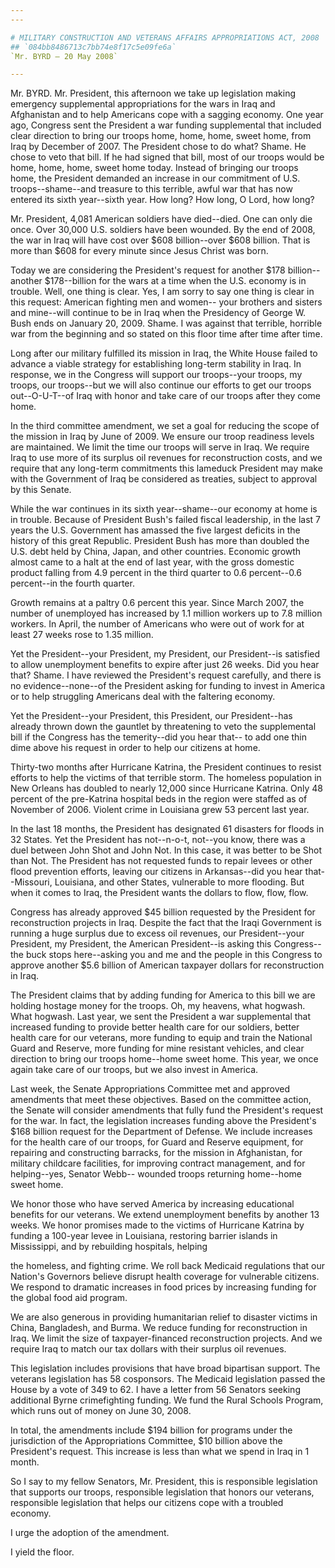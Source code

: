 ```yaml
---
---

# MILITARY CONSTRUCTION AND VETERANS AFFAIRS APPROPRIATIONS ACT, 2008
## `084bb8486713c7bb74e8f17c5e09fe6a`
`Mr. BYRD — 20 May 2008`

---
```



Mr. BYRD. Mr. President, this afternoon we take up legislation making 
emergency supplemental appropriations for the wars in Iraq and 
Afghanistan and to help Americans cope with a sagging economy. One year 
ago, Congress sent the President a war funding supplemental that 
included clear direction to bring our troops home, home, home, sweet 
home, from Iraq by December of 2007. The President chose to do what? 
Shame. He chose to veto that bill. If he had signed that bill, most of 
our troops would be home, home, home, sweet home today. Instead of 
bringing our troops home, the President demanded an increase in our 
commitment of U.S. troops--shame--and treasure to this terrible, awful 
war that has now entered its sixth year--sixth year. How long? How 
long, O Lord, how long?

Mr. President, 4,081 American soldiers have died--died. One can only 
die once. Over 30,000 U.S. soldiers have been wounded. By the end of 
2008, the war in Iraq will have cost over $608 billion--over $608 
billion. That is more than $608 for every minute since Jesus Christ was 
born.

Today we are considering the President's request for another $178 
billion--another $178--billion for the wars at a time when the U.S. 
economy is in trouble. Well, one thing is clear. Yes, I am sorry to say 
one thing is clear in this request: American fighting men and women--
your brothers and sisters and mine--will continue to be in Iraq when 
the Presidency of George W. Bush ends on January 20, 2009. Shame. I was 
against that terrible, horrible war from the beginning and so stated on 
this floor time after time after time.

Long after our military fulfilled its mission in Iraq, the White 
House failed to advance a viable strategy for establishing long-term 
stability in Iraq. In response, we in the Congress will support our 
troops--your troops, my troops, our troops--but we will also continue 
our efforts to get our troops out--O-U-T--of Iraq with honor and take 
care of our troops after they come home.

In the third committee amendment, we set a goal for reducing the 
scope of the mission in Iraq by June of 2009. We ensure our troop 
readiness levels are maintained. We limit the time our troops will 
serve in Iraq. We require Iraq to use more of its surplus oil revenues 
for reconstruction costs, and we require that any long-term commitments 
this lameduck President may make with the Government of Iraq be 
considered as treaties, subject to approval by this Senate.

While the war continues in its sixth year--shame--our economy at home 
is in trouble. Because of President Bush's failed fiscal leadership, in 
the last 7 years the U.S. Government has amassed the five largest 
deficits in the history of this great Republic. President Bush has more 
than doubled the U.S. debt held by China, Japan, and other countries. 
Economic growth almost came to a halt at the end of last year, with the 
gross domestic product falling from 4.9 percent in the third quarter to 
0.6 percent--0.6 percent--in the fourth quarter.

Growth remains at a paltry 0.6 percent this year. Since March 2007, 
the number of unemployed has increased by 1.1 million workers up to 7.8 
million workers. In April, the number of Americans who were out of work 
for at least 27 weeks rose to 1.35 million.

Yet the President--your President, my President, our President--is 
satisfied to allow unemployment benefits to expire after just 26 weeks. 
Did you hear that? Shame. I have reviewed the President's request 
carefully, and there is no evidence--none--of the President asking for 
funding to invest in America or to help struggling Americans deal with 
the faltering economy.

Yet the President--your President, this President, our President--has 
already thrown down the gauntlet by threatening to veto the 
supplemental bill if the Congress has the temerity--did you hear that--
to add one thin dime above his request in order to help our citizens at 
home.

Thirty-two months after Hurricane Katrina, the President continues to 
resist efforts to help the victims of that terrible storm. The homeless 
population in New Orleans has doubled to nearly 12,000 since Hurricane 
Katrina. Only 48 percent of the pre-Katrina hospital beds in the region 
were staffed as of November of 2006. Violent crime in Louisiana grew 53 
percent last year.

In the last 18 months, the President has designated 61 disasters for 
floods in 32 States. Yet the President has not--n-o-t, not--you know, 
there was a duel between John Shot and John Not. In this case, it was 
better to be Shot than Not. The President has not requested funds to 
repair levees or other flood prevention efforts, leaving our citizens 
in Arkansas--did you hear that--Missouri, Louisiana, and other States, 
vulnerable to more flooding. But when it comes to Iraq, the President 
wants the dollars to flow, flow, flow.

Congress has already approved $45 billion requested by the President 
for reconstruction projects in Iraq. Despite the fact that the Iraqi 
Government is running a huge surplus due to excess oil revenues, our 
President--your President, my President, the American President--is 
asking this Congress--the buck stops here--asking you and me and the 
people in this Congress to approve another $5.6 billion of American 
taxpayer dollars for reconstruction in Iraq.

The President claims that by adding funding for America to this bill 
we are holding hostage money for the troops. Oh, my heavens, what 
hogwash. What hogwash. Last year, we sent the President a war 
supplemental that increased funding to provide better health care for 
our soldiers, better health care for our veterans, more funding to 
equip and train the National Guard and Reserve, more funding for mine 
resistant vehicles, and clear direction to bring our troops home--home 
sweet home. This year, we once again take care of our troops, but we 
also invest in America.

Last week, the Senate Appropriations Committee met and approved 
amendments that meet these objectives. Based on the committee action, 
the Senate will consider amendments that fully fund the President's 
request for the war. In fact, the legislation increases funding above 
the President's $168 billion request for the Department of Defense. We 
include increases for the health care of our troops, for Guard and 
Reserve equipment, for repairing and constructing barracks, for the 
mission in Afghanistan, for military childcare facilities, for 
improving contract management, and for helping--yes, Senator Webb--
wounded troops returning home--home sweet home.

We honor those who have served America by increasing educational 
benefits for our veterans. We extend unemployment benefits by another 
13 weeks. We honor promises made to the victims of Hurricane Katrina by 
funding a 100-year levee in Louisiana, restoring barrier islands in 
Mississippi, and by rebuilding hospitals, helping


the homeless, and fighting crime. We roll back Medicaid regulations 
that our Nation's Governors believe disrupt health coverage for 
vulnerable citizens. We respond to dramatic increases in food prices by 
increasing funding for the global food aid program.

We are also generous in providing humanitarian relief to disaster 
victims in China, Bangladesh, and Burma. We reduce funding for 
reconstruction in Iraq. We limit the size of taxpayer-financed 
reconstruction projects. And we require Iraq to match our tax dollars 
with their surplus oil revenues.

This legislation includes provisions that have broad bipartisan 
support. The veterans legislation has 58 cosponsors. The Medicaid 
legislation passed the House by a vote of 349 to 62. I have a letter 
from 56 Senators seeking additional Byrne crimefighting funding. We 
fund the Rural Schools Program, which runs out of money on June 30, 
2008.

In total, the amendments include $194 billion for programs under the 
jurisdiction of the Appropriations Committee, $10 billion above the 
President's request. This increase is less than what we spend in Iraq 
in 1 month.


So I say to my fellow Senators, Mr. President, this is responsible 
legislation that supports our troops, responsible legislation that 
honors our veterans, responsible legislation that helps our citizens 
cope with a troubled economy.

I urge the adoption of the amendment.

I yield the floor.